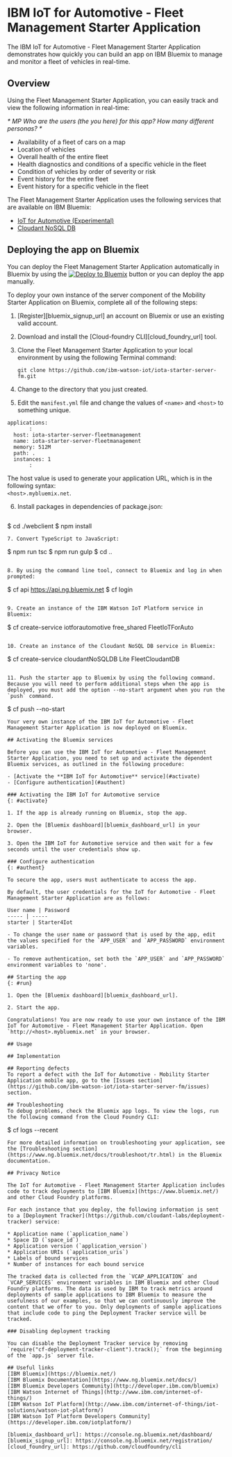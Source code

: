 # IBM IoT for Automotive - Fleet Management Starter Application

The IBM IoT for Automotive - Fleet Management Starter Application demonstrates how quickly you can build an app on IBM Bluemix to manage and monitor a fleet of vehicles in real-time.

## Overview

Using the Fleet Management Starter Application, you can easily track and view the following information in real-time:

_* MP Who are the users (the you here) for this app? How many different personas?  *_

- Availability of a fleet of cars on a map
- Location of vehicles
- Overall health of the entire fleet
- Health diagnostics and conditions of a specific vehicle in the fleet
- Condition of vehicles by order of severity or risk
- Event history for the entire fleet
- Event history for a specific vehicle in the fleet

The Fleet Management Starter Application uses the following services that are available on IBM Bluemix:

- [IoT for Automotive (Experimental)](https://console.ng.bluemix.net/catalog/services/iot-for-automotive/)
- [Cloudant NoSQL DB](https://console.ng.bluemix.net/catalog/services/cloudant-nosql-db/)

## Deploying the app on Bluemix

You can deploy the Fleet Management Starter Application automatically in Bluemix by using the [![Deploy to Bluemix](https://bluemix.net/deploy/button.png)](https://bluemix.net/deploy?repository=https://github.com/ibm-watson-iot/iota-starter-server-fm.git) button or you can deploy the app manually. 

To deploy your own instance of the server component of the Mobility Starter Application on Bluemix, complete all of the following steps:

1. [Register][bluemix_signup_url] an account on Bluemix or use an existing valid account.
2. Download and install the [Cloud-foundry CLI][cloud_foundry_url] tool. 
3. Clone the Fleet Management Starter Application to your local environment by using the following Terminal command:  

   ```  
   git clone https://github.com/ibm-watson-iot/iota-starter-server-fm.git  
   ```  
   
4. Change to the directory that you just created. 
5. Edit the `manifest.yml` file and change the values of `<name>` and `<host>` to something unique.

  ```
  applications:
         :
    host: iota-starter-server-fleetmanagement
    name: iota-starter-server-fleetmanagement
    memory: 512M
    path: .
    instances: 1
         :
   ```
   The host value is used to generate your application URL, which is in the following syntax:  
   `<host>.mybluemix.net`.
   
6. Install packages in dependencies of package.json:
   ```
  $ cd ./webclient
  $ npm install 
   ```
7. Convert TypeScript to JavaScript:

   ```
   $ npm run tsc
   $ npm run gulp
   $ cd ..
   ```
   
8. By using the command line tool, connect to Bluemix and log in when prompted:

  ```
  $ cf api https://api.ng.bluemix.net
  $ cf login
  ```
  
9. Create an instance of the IBM Watson IoT Platform service in Bluemix:

  ```
  $ cf create-service iotforautomotive free_shared FleetIoTForAuto
  ```
  
10. Create an instance of the Cloudant NoSQL DB service in Bluemix:

  ```
  $ cf create-service cloudantNoSQLDB Lite FleetCloudantDB
  ```
  
11. Push the starter app to Bluemix by using the following command. Because you will need to perform additional steps when the app is deployed, you must add the option --no-start argument when you run the `push` command.

  ```
  $ cf push --no-start
  ```
Your very own instance of the IBM IoT for Automotive - Fleet Management Starter Application is now deployed on Bluemix.

## Activating the Bluemix services

Before you can use the IBM IoT for Automotive - Fleet Management Starter Application, you need to set up and activate the dependent Bluemix services, as outlined in the following procedure:

- [Activate the **IBM IoT for Automotive** service](#activate)
- [Configure authentication](#authent)

### Activating the IBM IoT for Automotive service
{: #activate}

1. If the app is already running on Bluemix, stop the app.

2. Open the [Bluemix dashboard][bluemix_dashboard_url] in your browser.

3. Open the IBM IoT for Automotive service and then wait for a few seconds until the user credentials show up.

### Configure authentication
{: #authent}

To secure the app, users must authenticate to access the app.

By default, the user credentials for the IoT for Automotive - Fleet Management Starter Application are as follows:

User name | Password
----- | -----
starter | Starter4Iot

- To change the user name or password that is used by the app, edit the values specified for the `APP_USER` and `APP_PASSWORD` environment variables.

- To remove authentication, set both the `APP_USER` and `APP_PASSWORD` environment variables to 'none'.

## Starting the app
{: #run}

1. Open the [Bluemix dashboard][bluemix_dashboard_url].

2. Start the app.

Congratulations! You are now ready to use your own instance of the IBM IoT for Automotive - Fleet Management Starter Application. Open `http://<host>.mybluemix.net` in your browser.

## Usage

## Implementation

## Reporting defects
To report a defect with the IoT for Automotive - Mobility Starter Application mobile app, go to the [Issues section](https://github.com/ibm-watson-iot/iota-starter-server-fm/issues) section.

## Troubleshooting
To debug problems, check the Bluemix app logs. To view the logs, run the following command from the Cloud Foundry CLI:

  ```
  $ cf logs <application-name> --recent
  ```
For more detailed information on troubleshooting your application, see the [Troubleshooting section](https://www.ng.bluemix.net/docs/troubleshoot/tr.html) in the Bluemix documentation.

## Privacy Notice

The IoT for Automotive - Fleet Management Starter Application includes code to track deployments to [IBM Bluemix](https://www.bluemix.net/) and other Cloud Foundry platforms.

For each instance that you deploy, the following information is sent to a [Deployment Tracker](https://github.com/cloudant-labs/deployment-tracker) service:

* Application name (`application_name`)
* Space ID (`space_id`)
* Application version (`application_version`)
* Application URIs (`application_uris`)
* Labels of bound services
* Number of instances for each bound service

The tracked data is collected from the `VCAP_APPLICATION` and `VCAP_SERVICES` environment variables in IBM Bluemix and other Cloud Foundry platforms. The data is used by IBM to track metrics around deployments of sample applications to IBM Bluemix to measure the usefulness of our examples, so that we can continuously improve the content that we offer to you. Only deployments of sample applications that include code to ping the Deployment Tracker service will be tracked.

### Disabling deployment tracking

You can disable the Deployment Tracker service by removing `require("cf-deployment-tracker-client").track();` from the beginning of the `app.js` server file.

## Useful links
[IBM Bluemix](https://bluemix.net/)
[IBM Bluemix Documentation](https://www.ng.bluemix.net/docs/)
[IBM Bluemix Developers Community](http://developer.ibm.com/bluemix)
[IBM Watson Internet of Things](http://www.ibm.com/internet-of-things/)
[IBM Watson IoT Platform](http://www.ibm.com/internet-of-things/iot-solutions/watson-iot-platform/)
[IBM Watson IoT Platform Developers Community](https://developer.ibm.com/iotplatform/)

[bluemix_dashboard_url]: https://console.ng.bluemix.net/dashboard/
[bluemix_signup_url]: https://console.ng.bluemix.net/registration/
[cloud_foundry_url]: https://github.com/cloudfoundry/cli
